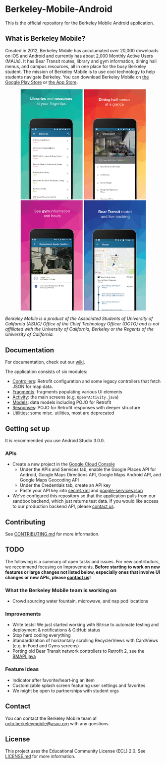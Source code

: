 # Berkeley-Mobile-Android

This is the official repository for the Berkeley Mobile Android application.

## What is Berkeley Mobile?

Created in 2012, Berkeley Mobile has acculumated over 20,000 downloads on iOS and Android and currently has about 2,000 Monthly Active Users (MAUs). It has Bear Transit routes, library and gym information, dining hall menus, and campus resources, all in one place for the busy Berkeley student. The mission of Berkeley Mobile is to use cool technology to help students navigate Berkeley. You can download Berkeley Mobile on [the Google Play Store](https://play.google.com/store/apps/details?id=com.asuc.asucmobile&hl=en_US) or [the App Store](https://itunes.apple.com/us/app/berkeley-mobile/id912243518?mt=8).

<p align="center">
  <img src="/app_preview_images/screen1.png" width="200"/>
  <img src="/app_preview_images/screen2.png" width="200"/>
  <img src="/app_preview_images/screen3.png" width="200"/>
  <img src="/app_preview_images/screen4.png" width="200"/>
</p>

*Berkeley Mobile is a product of the Associated Students of University of California (ASUC) Office of the Chief Technology Officer (OCTO) and is not affiliated with the University of California, Berkeley or the Regents of the University of California.*

## Documentation

For documentation, check out our [wiki](https://github.com/asuc-octo/asuc-android/wiki).

The application consists of six modules:
* [Controllers](app/src/main/java/com/asuc/asucmobile/controllers): Retrofit configuration and some 
legacy controllers that fetch JSON for map data.
* [Fragments](app/src/main/java/com/asuc/asucmobile/fragments): fragments populating various UI elements
* [Activity](app/src/main/java/com/asuc/asucmobile/main): the main screens (e.g. `Open*Activity.java`) 
* [Models](app/src/main/java/com/asuc/asucmobile/models): data models including POJO for Retrofit
* [Responses](app/src/main/java/com/asuc/asucmobile/models/responses): POJO for Retrofit responses with deeper
structure
* [Utilities](app/src/main/java/com/asuc/asucmobile/utilities): some misc. utilities, most are deprecated

## Getting set up

It is recommended you use Android Studio 3.0.0.

### APIs

* Create a new project in the [Google Cloud Console](https://console.cloud.google.com)
  * Under the APIs and Services tab, enable the Google Places API for Android, Google Maps Directions API, Google Maps Android API, and Google Maps Geocoding API
  * Under the Credentials tab, create an API key
  * Paste your API key into [secret.xml](app/src/main/res/values/secret.xml) and [google-services.json](app/google-services.json)
* We've configured this repository so that the application pulls from our sandbox backend, which just returns test data. If you would like access to our production backend API, please [contact us](#contact). 

## Contributing

See [CONTRIBUTING.md](CONTRIBUTING.md) for more information.

## <a name="todo"></a> TODO

The following is a summary of open tasks and issues. For new contributors, we recommend focusing on Improvements. **Before starting to work on new features or large changes not listed below, especially ones that involve UI changes or new APIs, please [contact us](#contact)!**

### What the Berkeley Mobile team is working on

* Crowd sourcing water fountain, microwave, and nap pod locations

### Improvements

* Write tests! We just started working with Bitrise to automate testing and deployment & notifications & GitHub status 
* Stop hard coding everything
* Standardization of horizontally scrolling RecyclerViews with CardViews (e.g. in Food and Gyms screens)
* Porting old Bear Transit network controllers to Retrofit 2, see the [BMAPI.java](app/src/main/java/com/asuc/asucmobile/controllers/BMAPI.java)

### Feature Ideas

* Indicator after favorite/heart-ing an item
* Customizable splash screen featuring user settings and favorites
* We might be open to partnerships with student orgs

## <a name="contact"></a> Contact

You can contact the Berkeley Mobile team at octo.berkeleymobile@asuc.org with any questions.

## License

This project uses the Educational Community License (ECL) 2.0. See [LICENSE.md](LICENSE.md) for more information.
